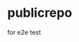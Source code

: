 # publicrepo
for e2e test

































































































































































































































































































































